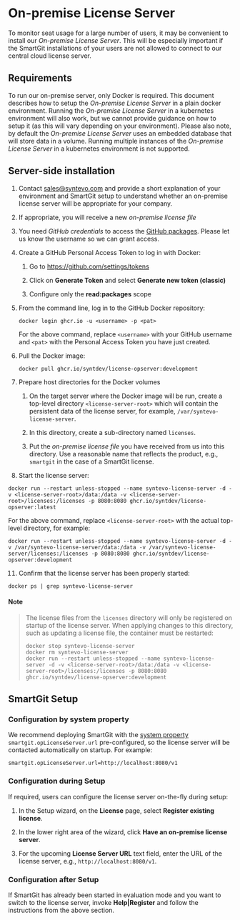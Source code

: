 # On-premise License Server

To monitor seat usage for a large number of users, it may be convenient to install our *On-premise License Server*.
This will be especially important if the SmartGit installations of your users are not allowed to connect to our central cloud license server.

## Requirements

To run our on-premise server, only Docker is required. This document describes how to setup the *On-premise License Server* in a plain docker environment. Running the *On-premise License Server* in a kubernetes environment will also work, but we cannot provide guidance on how to setup it (as this will vary depending on your environment). Please also note, by default the *On-premise License Server* uses an embedded database that will store data in a volume. Running multiple instances of the *On-premise License Server* in a kubernetes environment is not supported.

## Server-side installation

1. Contact sales@syntevo.com and provide a short explanation of your environment and SmartGit setup to understand whether an on-premise license server will be appropriate for your company.
  
2. If appropriate, you will receive a new *on-premise license file*
  
4. You need *GitHub credentials* to access the [GitHub packages](https://github.com/syntdev/license-server/pkgs/container/license-opserver). Please let us know the username so we can grant access.

5. Create a GitHub Personal Access Token to log in with Docker:

   1. Go to https://github.com/settings/tokens

   2. Click on **Generate Token** and select **Generate new token (classic)**

   3. Configure only the **read:packages** scope

7. From the command line, log in to the GitHub Docker repository:

   ```
   docker login ghcr.io -u <username> -p <pat>
   ```

   For the above command, replace `<username>` with your GitHub username and `<pat>` with the Personal Access Token you have just created.

8. Pull the Docker image:

   ```
   docker pull ghcr.io/syntdev/license-opserver:development
   ```

9. Prepare host directories for the Docker volumes

   1. On the target server where the Docker image will be run, create a top-level directory `<license-server-root>` which will contain the persistent data of the license server, for example, `/var/syntevo-license-server`.

   2. In this directory, create a sub-directory named `licenses`.

   3. Put the *on-premise license file* you have received from us into this directory. Use a reasonable name that reflects the product, e.g., `smartgit` in the case of a SmartGit license.

10. Start the license server:

   ```
   docker run --restart unless-stopped --name syntevo-license-server -d -v <license-server-root>/data:/data -v <license-server-root>/licenses:/licenses -p 8080:8080 ghcr.io/syntdev/license-opserver:latest
   ```

   For the above command, replace `<license-server-root>` with the actual top-level directory, for example:

   ```
   docker run --restart unless-stopped --name syntevo-license-server -d -v /var/syntevo-license-server/data:/data -v /var/syntevo-license-server/licenses:/licenses -p 8080:8080 ghcr.io/syntdev/license-opserver:development
   ```

11. Confirm that the license server has been properly started:

   ```
   docker ps | grep syntevo-license-server
   ```

#### Note
> The license files from the `licenses` directory will only be registered on startup of the license server. When applying changes to this directory, such as updating a license file, the container must be restarted:
> 
> ```
> docker stop syntevo-license-server
> docker rm syntevo-license-server
> docker run --restart unless-stopped --name syntevo-license-server -d -v <license-server-root>/data:/data -v <license-server-root>/licenses:/licenses -p 8080:8080 ghcr.io/syntdev/license-opserver:development
> ```

## SmartGit Setup

### Configuration by system property

We recommend deploying SmartGit with the [system property](System-Properties.md) `smartgit.opLicenseServer.url` pre-configured, so the license server will be contacted automatically on startup. For example:

```
smartgit.opLicenseServer.url=http://localhost:8080/v1
```

### Configuration during Setup

If required, users can configure the license server on-the-fly during setup:

1. In the Setup wizard, on the **License** page, select **Register existing license**.

2. In the lower right area of the wizard, click **Have an on-premise license server**.

3. For the upcoming **License Server URL** text field, enter the URL of the license server, e.g., `http://localhost:8080/v1`.

### Configuration after Setup

If SmartGit has already been started in evaluation mode and you want to switch to the license server, invoke **Help|Register** and follow the instructions from the above section.

